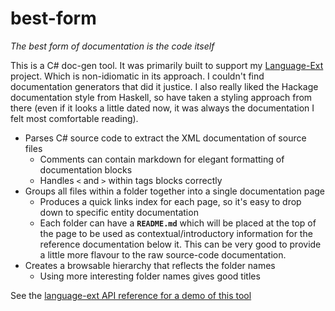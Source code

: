 # best-form

_The best form of documentation is the code itself_

This is a C# doc-gen tool.  It was primarily built to support my [Language-Ext](https://github.com/louthy/language-ext) project.  Which is non-idiomatic in its approach.  I couldn't find documentation generators that did it justice.  I also really liked the Hackage documentation style from Haskell, so have taken a styling approach from there (even if it looks a little dated now, it was always the documentation I felt most comfortable reading).

* Parses C# source code to extract the XML documentation of source files
  * Comments can contain markdown for elegant formatting of documentation blocks
  * Handles `<` and `>` within tags blocks correctly
* Groups all files within a folder together into a single documentation page
  * Produces a quick links index for each page, so it's easy to drop down to specific entity documentation
  * Each folder can have a __`README.md`__ which will be placed at the top of the page to be used as contextual/introductory information for the reference documentation below it.  This can be very good to provide a little more flavour to the raw source-code documentation.
* Creates a browsable hierarchy that reflects the folder names
  * Using more interesting folder names gives good titles



See the [language-ext API reference for a demo of this tool](https://louthy.github.io/language-ext/LanguageExt.Core/)

